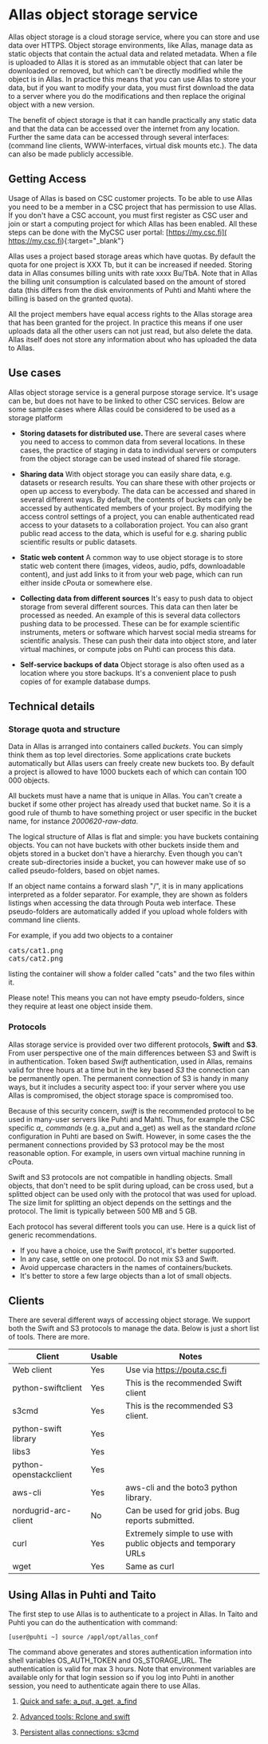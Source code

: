 # Allas object storage service

Allas object storage is a cloud storage service, where you can store and use data over HTTPS.
Object storage environments, like Allas, manage data as static objects that contain the actual data and
related metadata. When a file is uploaded to Allas it is stored as an immutable object that can later be downloaded 
or removed, but which can't be directly modified while the object is in Allas. In practice this means that you
can use Allas to store your data, but if you want to modify your data, you must first download the data to 
a server where you do the modifications and then replace the original object with a new version. 

The benefit of object storage is that it can handle practically any static data and that the data
can be accessed over the internet from any location. Further the same data can be accessed through several
interfaces: (command line clients, WWW-interfaces, virtual disk mounts etc.). The data can also be made 
publicly accessible.

## Getting Access

Usage of Allas is based on CSC customer projects. To be able to use Allas you need to be a member in 
a CSC project that has permission to use Allas. If you don't have a CSC account, you must first register as CSC user
and join or start a computing project for which Allas has been enabled. All these steps can be done with the
MyCSC user portal: [https://my.csc.fi]( https://my.csc.fi){:target="_blank"}

Allas uses a project based storage areas which have quotas. By default the quota for one project is XXX Tb, but it can be increased if needed. Storing data in Allas consumes billing units with rate xxxx Bu/TbA. Note that in Allas the billing unit consumption is calculated based on the amount of stored data (this differs from the disk environments of Puhti and Mahti where the billing is based on the granted quota).

All the project members have equal access rights to the Allas storage area that has been granted for the project. In practice this means if one user uploads data all the other users can not just read, but also delete the data. Allas itself does not store any information about who has uploaded the data to Allas.

## Use cases

Allas object storage service is a general purpose storage service. It's usage can be, but does not have to be linked to other CSC services. Below are some sample cases where Allas could be considered to be used as a storage platform

*  <b>Storing datasets for distributed use. </b> There are several cases where you need to access to common data from several locations. In these cases, the practice of staging in data to individual servers or computers from the object storage can be used instead of shared file storage.

* <b>Sharing data</b> With object storage you can easily share data, e.g. datasets or research results. You can share these with other projects or open up access to everybody. The data can be accessed and shared in several different ways. By default, the contents of buckets can only be accessed by authenticated members of your project. By modifying the access control settings of a project, you can enable authenticated read access to your datasets to a collaboration project. You can also grant public read access to the data, which is useful for e.g. sharing public scientific results or public datasets.

* <b>Static web content</b> A common way to use object storage is to store static web content there (images, videos, audio, pdfs, downloadable content), and just add links to it from your web page, which can run either inside cPouta or somewhere else.

* <b>Collecting data from different sources</b>
It's easy to push data to object storage from several different sources. This data can then later be processed as needed.
An example of this is several data collectors pushing data to be processed. These can be for example scientific instruments, meters or software which harvest social media streams for scientific analysis. These can push their data into object store, and later virtual machines, or compute jobs on Puhti can process this data.
 
* <b>Self-service backups of data</b> Object storage is also often used as a location where you store backups. It's a convenient place to push copies of for example database dumps. 



## Technical details
 
### Storage quota and structure 
Data in Allas is arranged into containers called <i>buckets</i>. You can simply think them as top level directories. Some applications crate buckets automatically but Allas users can freely create new buckets too. By default a project is allowed to have 1000 buckets each of which can contain 100 000 objects.

All buckets must have a name that is unique in Allas. You can't create a bucket if some other project has already used that bucket name. So it is a good rule of thumb to have something project or user specific in the bucket name, for instance <i>2000620-raw-data</i>.

The logical structure of Allas is flat and simple: you have buckets containing objects. You can not have buckets with other buckets inside them and objets stored in a bucket don't have a hierarchy. Even though you can't create sub-directories inside a bucket, you can however make use of so called pseudo-folders, based on objet names.

If an object name contains a forward slash "/", it is in many applications interpreted as a folder separator. For example, they are shown as folders listings when accessing the data through Pouta web interface. These pseudo-folders are automatically added if you upload whole folders with command line clients.

For example, if you add two objects to a container

<pre>cats/cat1.png
cats/cat2.png</pre>

listing the container will show a folder called "cats" and the two files within it.

Please note! This means you can not have empty pseudo-folders, since they require at least one object inside them.
 

### Protocols

Allas storage service is provided over two different protocols, <b>Swift</b> and <b>S3</b>. From user perspective one of the main differences between S3 and Swift is in authentication. Token based <i>Swift</i> authentication, used in Allas, remains valid for three hours at a time but in the key based <i>S3</i> the connection can be permanently open. The permanent connection of S3 is handy in many ways, but it includes a security aspect too: if your server where you use Allas is compromised, the object storage space is compromised too.

Because of this security concern, <i>swift</i> is the recommended protocol to be used in many-user servers like Puhti and Mahti. Thus, for example the CSC specific <i>a_ commands</i> (e.g. a_put and a_get) as well as the standard <i>rclone</i> configuration in Puhti are based on Swift.  However, in some cases the the permanent connections provided by S3 protocol may be the most reasonable option. For example, in users own virtual machine running in cPouta.

Swift and S3 protocols are not compatible in handling objects. Small objects, that don't need to be split during upload, can be cross used, but a splitted object can be used only with the protocol that was used for upload. The size limit for splitting an object depends on the settings and the protocol. The limit is typically between 500 MB and 5 GB. 

Each protocol has several different tools you can use. Here is a quick list of generic recommendations.

*   If you have a choice, use the Swift protocol, it's better supported.
*   In any case, settle on one protocol. Do not mix S3 and Swift.
*   Avoid uppercase characters in the names of containers/buckets.
*   It's better to store a few large objects than a lot of small objects.



## Clients

There are several different ways of accessing object storage. We support both the Swift and S3 protocols to manage the data. Below is just a short list of tools. There are more.

| Client |	Usable |	Notes |
|------- |--------| ------|
| Web client |	Yes | Use via https://pouta.csc.fi |
| python-swiftclient |	Yes |	This is the recommended Swift client |
| s3cmd |	Yes | This is the recommended S3 client. |
| python-swift library |	Yes |	 |
| libs3 |	Yes | | 	  	 
| python-openstackclient |	Yes | |	  	 
| aws-cli |	Yes |	aws-cli and the boto3 python library. |
| nordugrid-arc-client |	No |	Can be used for grid jobs. Bug reports submitted.|
| curl |	Yes | Extremely simple to use with public objects and temporary URLs |
| wget |	Yes | 	Same as curl |




## Using Allas in Puhti and Taito

The first step to use Allas is to authenticate to a project in Allas. In Taito and Puhti you can do the authentication with command:

    [user@puhti ~] source /appl/opt/allas_conf

The command above generates and stores authentication information into shell variables OS_AUTH_TOKEN and OS_STORAGE_URL. The authentication is valid for max 3 hours. Note that environment variables are available only for that login session so if you log into Puhti in another session, you need to authenticate again there to use Allas.


 1.  [Quick and safe: a_put, a_get, a_find](./a_commands.md)

 2.  [Advanced tools: Rclone and swift](./rclone.md)

 3.  [Persistent allas connections: s3cmd](./s3cmd.md)
